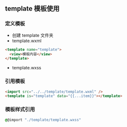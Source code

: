 ## template 模板使用
### 定义模板
- 创建 template 文件夹
- template.wxml
```html
<template name="template">
  <view>模板内容</view>
</template>
```
- template.wxss
### 引用模板
```html
<import src="../../template/template.wxml" />
<template is="template" data="{{...item}}"></template>
```
### 模板样式引用
```css
@@import "./template/template.wxss"
```

